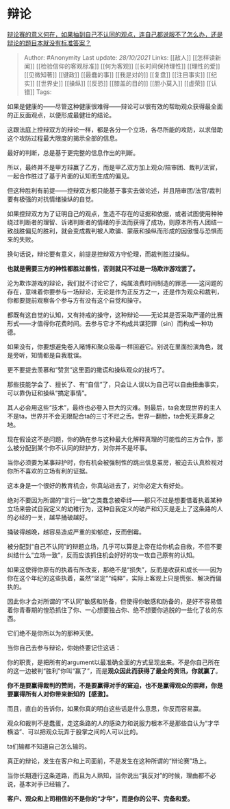 # 辩论
[辩论赛的意义何在，如果抽到自己不认同的观点，连自己都说服不了怎么办，还是辩论的题目本就没有标准答案？](https://www.zhihu.com/question/491271682/answer/2192655562)

> Author: #Anonymity 
> Last update: *28/10/2021* 
> Links: [[敌人]] [[怎样读新闻]] [[检验信仰的客观标准]] [[何为客观]] [[长时间保持理性]] [[理性的爱]] [[见微知著]] [[键政]] [[最蠢的事]] [[我是对的]] [[复盘]] [[注目事实]] [[纪实]] [[世界史]] [[操纵]] [[反恐]] [[膝盖的目的]] [[胆小莫入]] [[虚荣]] [[认错]]
> Tags:

如果是健康的——尽管这种健康很难得——辩论可以很有效的帮助观众获得最全面的正反面观点，以便形成最健壮的结论。

这跟法庭上控辩双方的辩论一样，都是各分一个立场，各尽所能的攻防，以求借助这个攻防过程最大限度的揭示全部的信息。

最好的判断，总是基于更完整的信息作出的判断。

所以，最终并不是甲方辩赢了乙方，而是甲乙双方加上观众/陪审团、裁判/法官，一起合作胜过了基于片面的认知而生成的偏见。

但这种胜利有前提——控辩双方都只能基于事实去做论述，并且陪审团/法官/裁判要有极强的对抗情绪操纵的自觉。

如果控辩双方为了证明自己的观点，生造不存在的证据和依据，或者试图使用种种绕过判断者的理智、诉诸判断者的情绪的手法而获得了成功，则原本所有人团结一致战胜偏见的胜利，就会变成裁判被人欺骗、蒙蔽和操纵而形成的因傲慢与恐惧而来的失败。

换句话说，辩论要有意义，前提是控辩双方守伦理，而裁判胜过操纵。

**也就是需要三方的神性都胜过兽性，否则就只不过是一场欺诈游戏罢了。**

  

沦为欺诈游戏的辩论，我们就不讨论它了，纯属浪费时间制造的罪恶——这问题的存在，意味着你要参与一场辩论，无论是作为正反方之一，还是作为观众和裁判，你都要提前观察各个参与方有没有这个自觉和操守。

都既有这自觉的认知，又有持戒的操守，这种辩论——无论其是否采取严谨的比赛形式——才值得你花费时间。去参与它才不构成共谋犯罪（sin）而构成一种功德。

如果没有，你要想避免卷入赌博和聚众吸毒一样回避它。别说在里面扮演角色，就是旁听，知情都是自我耽误。

更不要提去羡慕和“赞赏”这里面的撒谎和操纵观众的技巧了。

那些技能学会了、擅长了、有“自信”了，只会让人误以为自己可以自由扭曲事实，可以靠伪证和操纵“搞定事情”。

其人必会用这些“技术”，最终也必卷入巨大的灾难。到最后，ta会发现世界的主人不是ta，世界并不会无限配合ta的三寸不烂之舌。世界一翻脸，ta会死无葬身之地。

现在假设这不是问题，你的确在参与这种最大化解释真理的可能性的三方合作，那么被分配到某个你不认同的辩护方，对你并不是坏事。

当你必须要为某事辩护时，你有机会被强制性的跳出信息茧房，被迫去认真检视对你所不喜欢的立场有利的证据。

这本身是一个很好的教育机会，你真站进去了，对你必定大有好处。

绝对不要因为所谓的“言行一致”之类蠢念被牵绊——那只不过是想要借着执着某种立场来尝试自我定义的幼稚行为，这种自我定义的破产和幻灭是走上了这条路的人的必经的一关，越早捅破越好。

捅破得越晚，越容易造成严重的抑郁症，反而倒霉。

被分配到“自己不认同”的辩题立场，几乎可以算是上帝在给你机会自救，不但不要纠结什么“立场一致”，反而应该抓住机会好好的攻一攻自己原有的认知。

如果这使得你原有的执着有所改变，那绝不是“损失”，反而是收获和成长——因为你在这个年纪的这些执着，虽然“坚定”“纯粹”，实际上客观上只是慌张、解决而偏执的。

因此你才会对所谓的“不认同”敏感和防备，但使得你敏感和防备的，是好不容易借着你青春期的惶恐抓住了你、一心想要独占你、绝不想要你逃脱的一些化了妆的东西。

它们绝不是你所以为的那种天使。

当你自己去参与辩论，你始终要记住这话：

你的职责，是把所有的argument以最准确全面的方式呈现出来。不是你自己所在的这一边被判“胜利”你叫“赢了”，而是**观众因此而获得了最全的资讯，你就赢了**。

**你不是要赢得裁判的赞同，不是要赢得对手的窘迫，也不是赢得观众的崇拜，你是要赢得所有人对你带来新知的【感激】。**

  

而且，直白的告诉你，如果你真的明白这些话是什么意思，你反而容易赢。

观众和裁判不是蠢蛋，走这条路的人的感染力和说服力根本不是那些自认为“才华横溢”、可以把观众玩弄于股掌之间的人可以比的。

ta们输都不知道自己怎么输的。

真正的辩论，发生在客户和上司面前，不是发生在这种所谓的“辩论赛”场上。

当你长期遵行这条道路，而且为人熟知，当你说出“我反对”的时候，理由都不必说，基本对手已经输了。

**客户、观众和上司相信的不是你的“才华”，而是你的公平、完备和爱。**